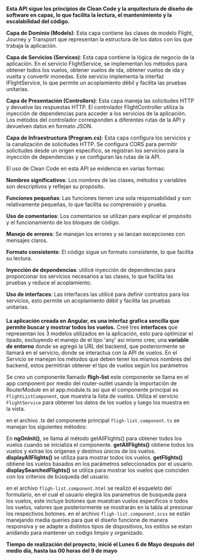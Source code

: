 **Esta API sigue los principios de Clean Code y la arquitectura de diseño de software en capas, lo que facilita la lectura, el mantenimiento y la escalabilidad del código.**

**Capa de Dominio (Models)**: Esta capa contiene las clases de modelo Flight, Journey y Transport que representan la estructura de los datos con los que trabaja la aplicación.

**Capa de Servicios (Services)**: Esta capa contiene la lógica de negocio de la aplicación. En el servicio FlightService, se implementan los métodos para obtener todos los vuelos, obtener vuelos de ida, obtener vuelos de ida y vuelta y convertir monedas. Este servicio implementa la interfaz IFlightService, lo que permite un acoplamiento débil y facilita las pruebas unitarias.

**Capa de Presentación (Controllers)**: Esta capa maneja las solicitudes HTTP y devuelve las respuestas HTTP. El controlador FlightController utiliza la inyección de dependencias para acceder a los servicios de la aplicación. Los métodos del controlador corresponden a diferentes rutas de la API y devuelven datos en formato JSON.

**Capa de Infraestructura (Program.cs)**: Esta capa configura los servicios y la canalización de solicitudes HTTP. Se configura CORS para permitir solicitudes desde un origen específico, se registran los servicios para la inyección de dependencias y se configuran las rutas de la API.

El uso de Clean Code en esta API se evidencia en varias formas:

**Nombres significativos**: Los nombres de las clases, métodos y variables son descriptivos y reflejan su propósito.

**Funciones pequeñas**: Las funciones tienen una sola responsabilidad y son relativamente pequeñas, lo que facilita su comprensión y prueba.

**Uso de comentarios**: Los comentarios se utilizan para explicar el propósito y el funcionamiento de los bloques de código.

**Manejo de errores**: Se manejan los errores y se lanzan excepciones con mensajes claros.

**Formato consistente**: El código sigue un formato consistente, lo que facilita su lectura.

**Inyección de dependencias**: utilicé inyección de dependencias para proporcionar los servicios necesarios a las clases, lo que facilita las pruebas y reduce el acoplamiento.

**Uso de interfaces**: Las interfaces las utilicé para definir contratos para los servicios, esto permite un acoplamiento débil y facilita las pruebas unitarias.

####

**La aplicación creada en Angular, es una interfaz grafica sencilla que permite buscar y mostrar todos los vuelos.**
Creé tres **interfaces** que representan los 3 modelos utilizados en la aplicación, esto para optimizar el tipado, excluyendo el manejo de el tipo 'any'
así mismo cree, una **variable de entorno** donde se agregó la URL del backend, que posteriormente se llamará en el servicio, donde se interactua con la API de vuelos.
En el Servicio se manejan los métodos que deben tener los mismos nombres del backend, estos permitirán obtener el tipo de vuelos según los parámetros

Se creo un componente llamado **fligh-list** este componente se llama en el app component por medio del router-outlet usando la importación de RouterModule en el app.module.ts así que el componente principal es `FlightListComponent`, que muestra la lista de vuelos. Utiliza el servicio `FlightService` para obtener los datos de los vuelos y luego los muestra en la vista.

en el archivo .ts del componente principal `fligh-list.component.ts` se manejan los siguientes métodos:

En **ngOnInit()**, se llama al método getAllFlights() para obtener todos los vuelos cuando se inicializa el componente.
**getAllFlights()** obtiene todos los vuelos y extrae los orígenes y destinos únicos de los vuelos.
**displayAllFlights()** se utiliza para mostrar todos los vuelos.
**getFlights()** obtiene los vuelos basados en los parámetros seleccionados por el usuario.
**displaySearchedFlights()** se utiliza para mostrar los vuelos que coinciden con los criterios de búsqueda del usuario.

en el archivo `fligh-list.component.html` se realizó el esqueleto del formulario, en el cual el usuario elegirá los parametros de busqueda para los vuelos, este incluye botones que muestran vuelos especificos o todos los vuelos, valores que posteriormente se mostrarán en la tabla al presionar los respectivos botones.
en el archivo `fligh-list.component.scss` se están manejando media queries para que el diseño funcione de manera responsiva y se adapte a distintos tipos de dispositivos, los estilos se estan anidando para mantener un codigo limpio y organizado.

**Tiempo de realización del proyecto, inicié el Lunes 6 de Mayo después del medio día, hasta las 00 horas del 9 de mayo**
